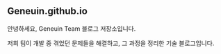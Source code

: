 ## Geneuin.github.io

안녕하세요, Geneuin Team 블로그 저장소입니다. 

저희 팀이 개발 중 겪었던 문제들을 해결하고, 그 과정을 정리한 기술 블로그입니다. 
